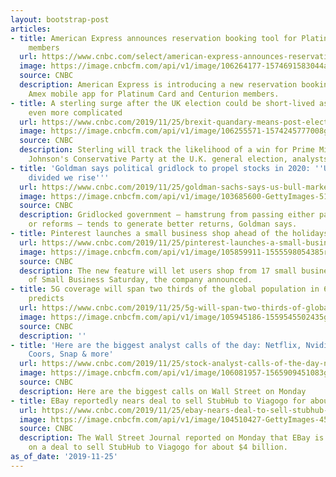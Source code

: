 ```yaml
---
layout: bootstrap-post
articles:
- title: American Express announces reservation booking tool for Platinum & Centurion
    members
  url: https://www.cnbc.com/select/american-express-announces-reservation-booking-tool-platinum-centurion-members/
  image: https://image.cnbcfm.com/api/v1/image/106264177-1574691583044amex-dining-app-5.jpg?v=1574691605
  source: CNBC
  description: American Express is introducing a new reservation booking tool in the
    Amex mobile app for Platinum Card and Centurion members.
- title: A sterling surge after the UK election could be short-lived as Brexit gets
    even more complicated
  url: https://www.cnbc.com/2019/11/25/brexit-quandary-means-post-election-sterling-surge-could-be-short-lived.html
  image: https://image.cnbcfm.com/api/v1/image/106255571-1574245777008gettyimages-1183455376.jpeg?v=1574245836
  source: CNBC
  description: Sterling will track the likelihood of a win for Prime Minister Boris
    Johnson's Conservative Party at the U.K. general election, analysts project.
- title: 'Goldman says political gridlock to propel stocks in 2020: ''United we fall,
    divided we rise'''
  url: https://www.cnbc.com/2019/11/25/goldman-sachs-says-us-bull-market-to-continue-for-11th-year.html
  image: https://image.cnbcfm.com/api/v1/image/103685600-GettyImages-51023499.jpg?v=1574684184
  source: CNBC
  description: Gridlocked government — hamstrung from passing either party's initiatives
    or reforms — tends to generate better returns, Goldman says.
- title: Pinterest launches a small business shop ahead of the holidays
  url: https://www.cnbc.com/2019/11/25/pinterest-launches-a-small-business-shop-ahead-of-the-holidays.html
  image: https://image.cnbcfm.com/api/v1/image/105859911-1555598054385rtx6s9i4.jpg?v=1555598167
  source: CNBC
  description: The new feature will let users shop from 17 small businesses ahead
    of Small Business Saturday, the company announced.
- title: 5G coverage will span two thirds of the global population in 6 years, Ericsson
    predicts
  url: https://www.cnbc.com/2019/11/25/5g-will-span-two-thirds-of-global-population-in-6-years-ericsson-says.html
  image: https://image.cnbcfm.com/api/v1/image/105945186-1559545502435gettyimages-1152845411.jpeg?v=1574689071
  source: CNBC
  description: ''
- title: 'Here are the biggest analyst calls of the day: Netflix, Nvidia, Lyft, Molson
    Coors, Snap & more'
  url: https://www.cnbc.com/2019/11/25/stock-analyst-calls-of-the-day-netflix-nvidia-hasbro-more.html
  image: https://image.cnbcfm.com/api/v1/image/106081957-1565909451083gettyimages-1078648896.jpeg?v=1574685232
  source: CNBC
  description: Here are the biggest calls on Wall Street on Monday
- title: EBay reportedly nears deal to sell StubHub to Viagogo for about $4 billion
  url: https://www.cnbc.com/2019/11/25/ebay-nears-deal-to-sell-stubhub-to-viagogo-for-about-4-billion-dj-citing-sources.html
  image: https://image.cnbcfm.com/api/v1/image/104510427-GettyImages-452564414-stubhub.jpg?v=1574689927
  source: CNBC
  description: The Wall Street Journal reported on Monday that EBay is closing in
    on a deal to sell StubHub to Viagogo for about $4 billion.
as_of_date: '2019-11-25'
---
```


